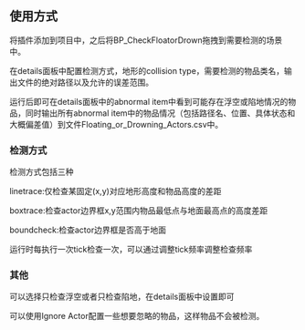 ## 使用方式
将插件添加到项目中，之后将BP_CheckFloatorDrown拖拽到需要检测的场景中。

在details面板中配置检测方式，地形的collision type，需要检测的物品类名，输出文件的绝对路径以及允许的误差范围。

运行后即可在details面板中的abnormal item中看到可能存在浮空或陷地情况的物品，同时输出所有abnormal item中的物品情况（包括路径名、位置、具体状态和大概偏差值）到文件Floating_or_Drowning_Actors.csv中。

### 检测方式
检测方式包括三种

linetrace:仅检查某固定(x,y)对应地形高度和物品高度的差距

boxtrace:检查actor边界框x,y范围内物品最低点与地面最高点的高度差距

boundcheck:检查actor边界框是否高于地面

运行时每执行一次tick检查一次，可以通过调整tick频率调整检查频率

### 其他
可以选择只检查浮空或者只检查陷地，在details面板中设置即可

可以使用Ignore Actor配置一些想要忽略的物品，这样物品不会被检测。